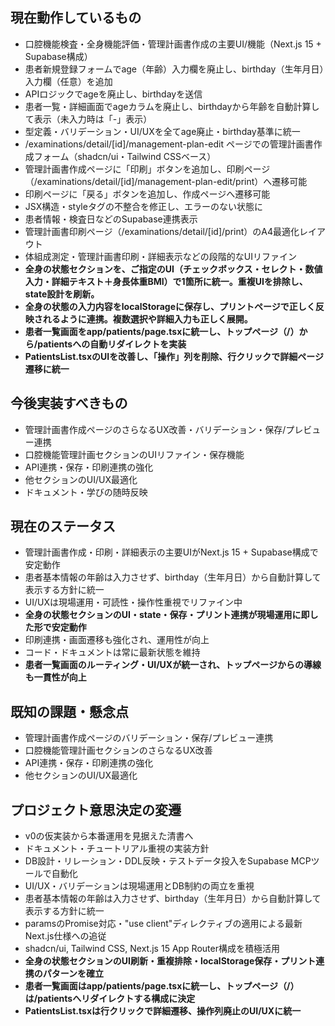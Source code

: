 ## 現在動作しているもの
- 口腔機能検査・全身機能評価・管理計画書作成の主要UI/機能（Next.js 15 + Supabase構成）
- 患者新規登録フォームでage（年齢）入力欄を廃止し、birthday（生年月日）入力欄（任意）を追加
- APIロジックでageを廃止し、birthdayを送信
- 患者一覧・詳細画面でageカラムを廃止し、birthdayから年齢を自動計算して表示（未入力時は「-」表示）
- 型定義・バリデーション・UI/UXを全てage廃止・birthday基準に統一
- /examinations/detail/[id]/management-plan-edit ページでの管理計画書作成フォーム（shadcn/ui・Tailwind CSSベース）
- 管理計画書作成ページに「印刷」ボタンを追加し、印刷ページ（/examinations/detail/[id]/management-plan-edit/print）へ遷移可能
- 印刷ページに「戻る」ボタンを追加し、作成ページへ遷移可能
- JSX構造・styleタグの不整合を修正し、エラーのない状態に
- 患者情報・検査日などのSupabase連携表示
- 管理計画書印刷ページ（/examinations/detail/[id]/print）のA4最適化レイアウト
- 体組成測定・管理計画書印刷・詳細表示などの段階的なUIリファイン
- **全身の状態セクションを、ご指定のUI（チェックボックス・セレクト・数値入力・詳細テキスト＋身長体重BMI）で1箇所に統一。重複UIを排除し、state設計を刷新。**
- **全身の状態の入力内容をlocalStorageに保存し、プリントページで正しく反映されるように連携。複数選択や詳細入力も正しく展開。**
- **患者一覧画面をapp/patients/page.tsxに統一し、トップページ（/）から/patientsへの自動リダイレクトを実装**
- **PatientsList.tsxのUIを改善し、「操作」列を削除、行クリックで詳細ページ遷移に統一**

## 今後実装すべきもの
- 管理計画書作成ページのさらなるUX改善・バリデーション・保存/プレビュー連携
- 口腔機能管理計画セクションのUIリファイン・保存機能
- API連携・保存・印刷連携の強化
- 他セクションのUI/UX最適化
- ドキュメント・学びの随時反映

## 現在のステータス
- 管理計画書作成・印刷・詳細表示の主要UIがNext.js 15 + Supabase構成で安定動作
- 患者基本情報の年齢は入力させず、birthday（生年月日）から自動計算して表示する方針に統一
- UI/UXは現場運用・可読性・操作性重視でリファイン中
- **全身の状態セクションのUI・state・保存・プリント連携が現場運用に即した形で安定動作**
- 印刷連携・画面遷移も強化され、運用性が向上
- コード・ドキュメントは常に最新状態を維持
- **患者一覧画面のルーティング・UI/UXが統一され、トップページからの導線も一貫性が向上**

## 既知の課題・懸念点
- 管理計画書作成ページのバリデーション・保存/プレビュー連携
- 口腔機能管理計画セクションのさらなるUX改善
- API連携・保存・印刷連携の強化
- 他セクションのUI/UX最適化

## プロジェクト意思決定の変遷
- v0の仮実装から本番運用を見据えた清書へ
- ドキュメント・チュートリアル重視の実装方針
- DB設計・リレーション・DDL反映・テストデータ投入をSupabase MCPツールで自動化
- UI/UX・バリデーションは現場運用とDB制約の両立を重視
- 患者基本情報の年齢は入力させず、birthday（生年月日）から自動計算して表示する方針に統一
- paramsのPromise対応・"use client"ディレクティブの適用による最新Next.js仕様への追従
- shadcn/ui, Tailwind CSS, Next.js 15 App Router構成を積極活用
- **全身の状態セクションのUI刷新・重複排除・localStorage保存・プリント連携のパターンを確立**
- **患者一覧画面はapp/patients/page.tsxに統一し、トップページ（/）は/patientsへリダイレクトする構成に決定**
- **PatientsList.tsxは行クリックで詳細遷移、操作列廃止のUI/UXに統一**
